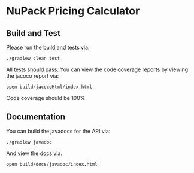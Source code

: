 NuPack Pricing Calculator
=

Build and Test
-

Please run the build and tests via:

    ./gradlew clean test

All tests should pass. You can view the code coverage reports by viewing the jacoco report via:

    open build/jacocoHtml/index.html

Code coverage should be 100%.

Documentation
-

You can build the javadocs for the API via:

    ./gradlew javadoc

And view the docs via:

    open build/docs/javadoc/index.html

